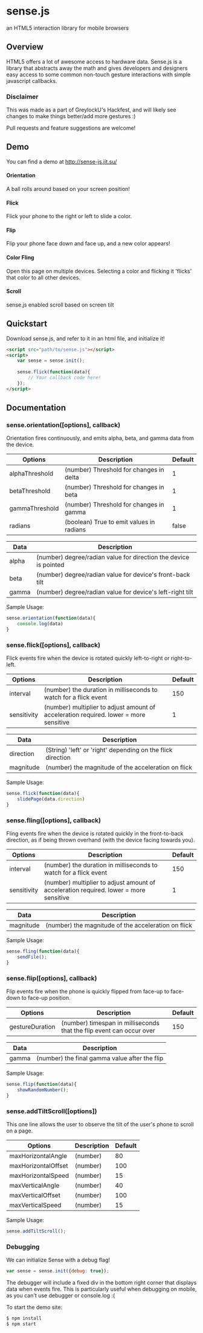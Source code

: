 # sense.js

an HTML5 interaction library for mobile browsers

Overview
--------

HTML5 offers a lot of awesome access to hardware data. Sense.js is a library that
abstracts away the math and gives developers and designers easy access to some
common non-touch gesture interactions with simple javascript callbacks.

### Disclaimer
This was made as a part of GreylockU's Hackfest, and will likely see changes to make
things better/add more gestures :)

Pull requests and feature suggestions are welcome!

Demo
------
You can find a demo at http://sense-js.jit.su/

#### Orientation
A ball rolls around based on your screen position!

#### Flick
Flick your phone to the right or left to slide a color.

#### Flip
Flip your phone face down and face up, and a new color appears!

#### Color Fling
Open this page on multiple devices. Selecting a color and flicking it
'flicks' that color to all other devices.

#### Scroll
sense.js enabled scroll based on screen tilt


Quickstart
----------

Download sense.js, and refer to it in an html file, and initialize it!

```html
<script src="path/to/sense.js"></script>
<script>
    var sense = sense.init();
    
    sense.flick(function(data){
        // Your callback code here!
    });
</script>
```

Documentation
-------------

### sense.orientation([options], callback)

Orientation fires continuously, and emits alpha, beta, and gamma data from the device.

Options       | Description                              | Default
------------- | -----------------------------------------|-----------
alphaThreshold| (number) Threshold for changes in delta  | 1
betaThreshold | (number) Threshold for changes in beta   | 1 
gammaThreshold| (number) Threshold for changes in gamma  | 1
radians       | (boolean) True to emit values in radians | false


Data          | Description                               
------------- | -----------------------------------------
alpha         | (number) degree/radian value for direction the device is pointed 
beta          | (number) degree/radian value for device's front-back tilt
gamma         | (number) degree/radian value for device's left-right tilt  

Sample Usage:
```javascript
sense.orientation(function(data){
    console.log(data)
}
```

### sense.flick([options], callback)

Flick events fire when the device is rotated quickly left-to-right or right-to-left.

Options       | Description                                                                             | Default
------------- | ----------------------------------------------------------------------------------------|-----------
interval      | (number) the duration in milliseconds to watch for a flick event                        | 150
sensitivity   | (number) multiplier to adjust amount of acceleration required. lower = more sensitive   | 1 

Data          | Description                               
------------- | -----------------------------------------
direction     | (String) 'left' or 'right' depending on the flick direction
magnitude     | (number) the magnitude of the acceleration on flick


Sample Usage:
```javascript
sense.flick(function(data){
    slidePage(data.direction)
}
```

### sense.fling([options], callback)

Fling events fire when the device is rotated quickly in the front-to-back direction, as if
being thrown overhand (with the device facing towards you).

Options       | Description                                                                             | Default
------------- | ----------------------------------------------------------------------------------------|-----------
interval      | (number) the duration in milliseconds to watch for a flick event                        | 150
sensitivity   | (number) multiplier to adjust amount of acceleration required. lower = more sensitive   | 1 

Data          | Description                               
------------- | -----------------------------------------
magnitude     | (number) the magnitude of the acceleration on flick


Sample Usage:
```javascript
sense.fling(function(data){
    sendFile();
}
```

### sense.flip([options], callback)

Flip events fire when the phone is quickly flipped from face-up to face-down to face-up position.

Options         | Description                                                            | Default
-------------   | -----------------------------------------------------------------------|-----------
gestureDuration | (number) timespan in milliseconds that the flip event can occur over   | 150

Data          | Description                               
------------- | -----------------------------------------
gamma         | (number) the final gamma value after the flip


Sample Usage:
```javascript
sense.flip(function(data){
    showRandomNumber();
}
```

### sense.addTiltScroll([options])

This one line allows the user to observe the tilt of the user's phone to scroll on a page.

Options             | Description | Default
--------------------| ------------|------------
maxHorizontalAngle  | (number)    | 80
maxHorizontalOffset | (number)    | 100
maxHorizontalSpeed  | (number)    | 15 
maxVerticalAngle    | (number)    | 40
maxVerticalOffset   | (number)    | 100
maxVerticalSpeed    | (number)    | 15 

Sample Usage:
```javascript
sense.addTiltScroll();
```

### Debugging

We can initialize Sense with a debug flag!

```javascript
var sense = sense.init({debug: true});
```

The debugger will include a fixed div in the bottom right corner that displays
data when events fire. This is particularly useful when debugging on mobile, as you can't
use debugger or console.log :(


To start the demo site:

```sh
$ npm install
$ npm start
```


